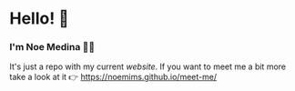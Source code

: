 # Hello! 👋
### I'm Noe Medina 👩‍💻

It's just a repo with my current *website*. 
If you want to meet me a bit more take a look at it 👉 https://noemims.github.io/meet-me/